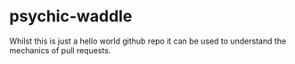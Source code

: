 # psychic-waddle

Whilst this is just a hello world github repo
it can be used to understand the mechanics of pull requests.
